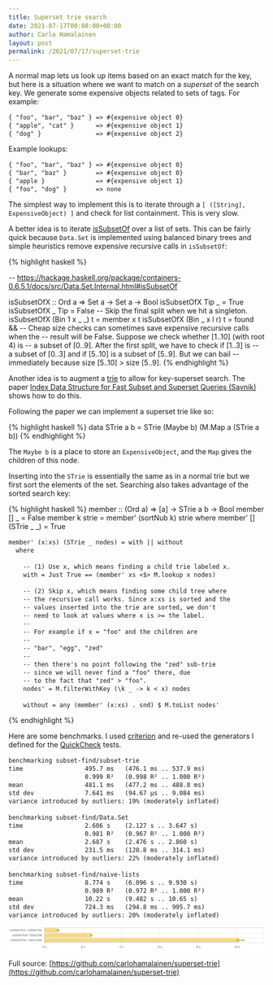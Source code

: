 ```yaml
---
title: Superset trie search
date: 2021-07-17T00:00:00+00:00
author: Carlo Hamalainen
layout: post
permalink: /2021/07/17/superset-trie
---
```


A normal map lets us look up items based on an exact match for the key,
but here is a situation where we want to match on a _superset_ of the
search key. We generate some expensive objects related to sets of tags. For example:

    { "foo", "bar", "baz" } => #{expensive object 0}
    { "apple", "cat" }      => #{expensive object 1}
    { "dog" }               => #{expensive object 2}

Example lookups:

    { "foo", "bar", "baz" } => #{expensive object 0}
    { "bar", "baz" }        => #{expensive object 0}
    { "apple }              => #{expensive object 1}
    { "foo", "dog" }        => none

The simplest way to implement this is to iterate through a
``[ ([String], ExpensiveObject) ]`` and check for list containment. This is very slow.

A better idea is to iterate [isSubsetOf](https://hackage.haskell.org/package/containers-0.6.5.1/docs/Data-Set.html#v:isSubsetOf) over a list of sets. This can be fairly quick because ``Data.Set`` is implemented using balanced binary
trees and simple heuristics remove expensive recursive calls in ``isSubsetOf``:

{% highlight haskell %}

-- https://hackage.haskell.org/package/containers-0.6.5.1/docs/src/Data.Set.Internal.html#isSubsetOf

isSubsetOfX :: Ord a => Set a -> Set a -> Bool
isSubsetOfX Tip _ = True
isSubsetOfX _ Tip = False
-- Skip the final split when we hit a singleton.
isSubsetOfX (Bin 1 x _ _) t = member x t
isSubsetOfX (Bin _ x l r) t
  = found &&
    -- Cheap size checks can sometimes save expensive recursive calls when the
    -- result will be False. Suppose we check whether [1..10] (with root 4) is
    -- a subset of [0..9]. After the first split, we have to check if [1..3] is
    -- a subset of [0..3] and if [5..10] is a subset of [5..9]. But we can bail
    -- immediately because size [5..10] > size [5..9].
{% endhighlight %}

Another idea is to augment a [trie](https://en.wikipedia.org/wiki/Trie) to allow for key-superset search.
The paper [Index Data Structure for Fast Subset and Superset Queries (Savnik)](https://github.com/carlohamalainen/superset-trie/blob/main/978-3-642-40511-2_10_Chapter.pdf) shows how to do this.

Following the paper we can implement a superset trie like so:

{% highlight haskell %}
data STrie a b = STrie (Maybe b) (M.Map a (STrie a b))
{% endhighlight %}

The ``Maybe b`` is a place to store an ``ExpensiveObject``, and the
``Map`` gives the children of this node.

Inserting into the ``STrie`` is essentially the same as in a normal trie but we 
first sort the elements of the set. Searching also takes advantage of the sorted search key:

{% highlight haskell %}
member :: (Ord a) => [a] -> STrie a b -> Bool
member [] _ = False
member k strie = member' (sortNub k) strie
  where
    member' [] (STrie _ _) = True

    member' (x:xs) (STrie _ nodes) = with || without
      where

        -- (1) Use x, which means finding a child trie labeled x.
        with = Just True == (member' xs <$> M.lookup x nodes)

        -- (2) Skip x, which means finding some child tree where
        -- the recursive call works. Since x:xs is sorted and the
        -- values inserted into the trie are sorted, we don't
        -- need to look at values where x is >= the label.
        --
        -- For example if x = "foo" and the children are
        --
        -- "bar", "egg", "zed"
        -- 
        -- then there's no point following the "zed" sub-trie
        -- since we will never find a "foo" there, due
        -- to the fact that "zed" > "foo".
        nodes' = M.filterWithKey (\k _ -> k < x) nodes

        without = any (member' (x:xs) . snd) $ M.toList nodes'
{% endhighlight %}

Here are some benchmarks. I used [criterion](https://hackage.haskell.org/package/criterion) and re-used
the generators I defined for the [QuickCheck](https://hackage.haskell.org/package/QuickCheck) tests.

```
benchmarking subset-find/subset-trie
time                 495.7 ms   (476.1 ms .. 537.9 ms)
                     0.999 R²   (0.998 R² .. 1.000 R²)
mean                 481.1 ms   (477.2 ms .. 488.8 ms)
std dev              7.641 ms   (94.67 μs .. 9.084 ms)
variance introduced by outliers: 19% (moderately inflated)

benchmarking subset-find/Data.Set
time                 2.606 s    (2.127 s .. 3.647 s)
                     0.981 R²   (0.967 R² .. 1.000 R²)
mean                 2.687 s    (2.476 s .. 2.860 s)
std dev              231.5 ms   (120.8 ms .. 314.1 ms)
variance introduced by outliers: 22% (moderately inflated)

benchmarking subset-find/naive-lists
time                 8.774 s    (6.096 s .. 9.930 s)
                     0.989 R²   (0.972 R² .. 1.000 R²)
mean                 10.22 s    (9.482 s .. 10.65 s)
std dev              724.3 ms   (294.8 ms .. 995.7 ms)
variance introduced by outliers: 20% (moderately inflated)
```

![benchmark](https://raw.githubusercontent.com/carlohamalainen/superset-trie/main/subset-trie-benchmarks.png)

Full source: [https://github.com/carlohamalainen/superset-trie](https://github.com/carlohamalainen/superset-trie)
